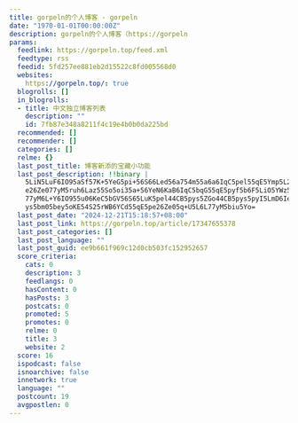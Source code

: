 ```yaml
---
title: gorpeln的个人博客 - gorpeln
date: "1970-01-01T00:00:00Z"
description: gorpeln的个人博客（https://gorpeln
params:
  feedlink: https://gorpeln.top/feed.xml
  feedtype: rss
  feedid: 5fd257ee881eb2d15522c8fd005568d0
  websites:
    https://gorpeln.top/: true
  blogrolls: []
  in_blogrolls:
  - title: 中文独立博客列表
    description: ""
    id: 7fb87e348a8211f4c19e4b0b0da225bd
  recommended: []
  recommender: []
  categories: []
  relme: {}
  last_post_title: 博客新添的宝藏小功能
  last_post_description: !!binary |
    5LiN5LuF6IO95aSf57K+5YeG5pi+56S66Led56a754m55a6a6IqC5pel55qE5Ymp5L2Z5p
    e26Ze077yM5ruh6Laz55So5oi35a+56YeN6KaB6IqC5bqG55qE5pyf5b6F5LiO5YWz5rOo
    77yM6L+Y6IO955u06KeC5bGV56S65LuK5pel44CB5pys5ZGo44CB5pys5pyI5LmD6Iez5p
    ys5bm05bey5oKE54S25rWB6YCd55qE5pe26Ze05q+U5L6L77yM5biu5Yo=
  last_post_date: "2024-12-21T15:18:57+08:00"
  last_post_link: https://gorpeln.top/article/17347655378
  last_post_categories: []
  last_post_language: ""
  last_post_guid: ee9b661f969c12d0cb503fc152952657
  score_criteria:
    cats: 0
    description: 3
    feedlangs: 0
    hasContent: 0
    hasPosts: 3
    postcats: 0
    promoted: 5
    promotes: 0
    relme: 0
    title: 3
    website: 2
  score: 16
  ispodcast: false
  isnoarchive: false
  innetwork: true
  language: ""
  postcount: 19
  avgpostlen: 0
---
```

